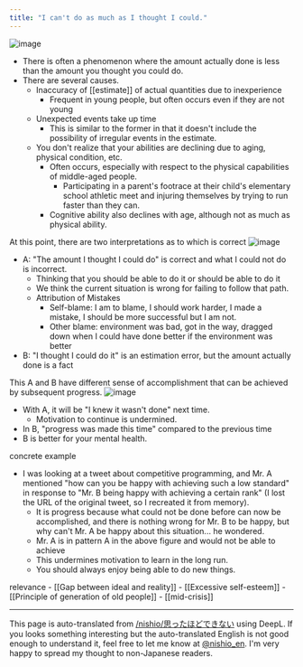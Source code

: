 ```yaml
---
title: "I can't do as much as I thought I could."
---
```


![image](https://gyazo.com/5cdb8e32a3888fc4b7312a5bb7c6e6f7/thumb/1000)
- There is often a phenomenon where the amount actually done is less than the amount you thought you could do.
- There are several causes.
    - Inaccuracy of [[estimate]] of actual quantities due to inexperience
        - Frequent in young people, but often occurs even if they are not young
    - Unexpected events take up time
        - This is similar to the former in that it doesn't include the possibility of irregular events in the estimate.
    - You don't realize that your abilities are declining due to aging, physical condition, etc.
        - Often occurs, especially with respect to the physical capabilities of middle-aged people.
            - Participating in a parent's footrace at their child's elementary school athletic meet and injuring themselves by trying to run faster than they can.
        - Cognitive ability also declines with age, although not as much as physical ability.

At this point, there are two interpretations as to which is correct
![image](https://gyazo.com/50473f70a13f6a114697e8c44a6e73a2/thumb/1000)
- A: "The amount I thought I could do" is correct and what I could not do is incorrect.
    - Thinking that you should be able to do it or should be able to do it
    - We think the current situation is wrong for failing to follow that path.
    - Attribution of Mistakes
        - Self-blame: I am to blame, I should work harder, I made a mistake, I should be more successful but I am not.
        - Other blame: environment was bad, got in the way, dragged down when I could have done better if the environment was better
- B: "I thought I could do it" is an estimation error, but the amount actually done is a fact

This A and B have different sense of accomplishment that can be achieved by subsequent progress.
![image](https://gyazo.com/452ffcee3e579f2911787d47ac40e06a/thumb/1000)
- With A, it will be "I knew it wasn't done" next time.
    - Motivation to continue is undermined.
- In B, "progress was made this time" compared to the previous time
- B is better for your mental health.

concrete example
- I was looking at a tweet about competitive programming, and Mr. A mentioned "how can you be happy with achieving such a low standard" in response to "Mr. B being happy with achieving a certain rank" (I lost the URL of the original tweet, so I recreated it from memory).
    - It is progress because what could not be done before can now be accomplished, and there is nothing wrong for Mr. B to be happy, but why can't Mr. A be happy about this situation... he wondered.
    - Mr. A is in pattern A in the above figure and would not be able to achieve
    - This undermines motivation to learn in the long run.
    - You should always enjoy being able to do new things.

relevance
    - [[Gap between ideal and reality]]
    - [[Excessive self-esteem]]
    - [[Principle of generation of old people]]
    - [[mid-crisis]]

---
This page is auto-translated from [/nishio/思ったほどできない](https://scrapbox.io/nishio/思ったほどできない) using DeepL. If you looks something interesting but the auto-translated English is not good enough to understand it, feel free to let me know at [@nishio_en](https://twitter.com/nishio_en). I'm very happy to spread my thought to non-Japanese readers.